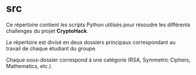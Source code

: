 # src

Ce répertoire contient les scripts Python utilisés pour résoudre les différents challenges du projet **CryptoHack**.

Le répertoire est divisé en deux dossiers principaux correspondant au travail de chaque étudiant du groupe.

Chaque sous-dossier correspond à une catégorie (RSA, Symmetric Ciphers, Mathematics, etc.).